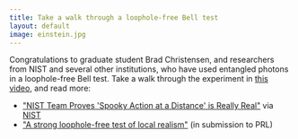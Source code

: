 ```yaml
---
title: Take a walk through a loophole-free Bell test
layout: default
image: einstein.jpg
---
```

Congratulations to graduate student Brad Christensen, and researchers from NIST and several other institutions, who have used entangled photons in a loophole-free Bell test. Take a walk through the experiment in [this video](https://www.youtube.com/watch?v=pm058yc18hY), and read more:

* ["NIST Team Proves 'Spooky Action at a Distance' is Really Real"](http://www.nist.gov/pml/div686/20151105loophole.cfm) via [NIST](http://www.nist.gov/)
* ["A strong loophole-free test of local realism"](http://arxiv.org/abs/1511.03189) (in submission to PRL)
